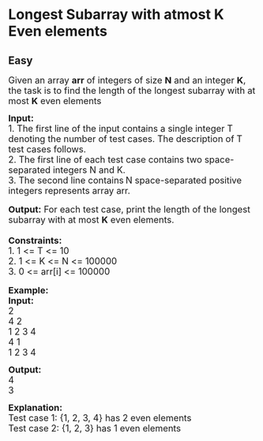# Longest Subarray with atmost K Even elements
## Easy
<div class="problems_problem_content__Xm_eO"><p><span style="font-size:18px">Given an array <strong>arr</strong> of integers of size <strong>N</strong> and an integer <strong>K</strong>, the task is to find the length of the longest subarray with at most <strong>K</strong> even elements</span></p>

<p><span style="font-size:18px"><strong>Input: </strong><br>
1. The first line of the input contains a single integer<em> </em> T denoting the number of test cases. The description of&nbsp;T test cases follows.<br>
2. The first line of each test case contains two space-separated integers N and K.<br>
3. The second line contains</span> <span style="font-size:18px">N space-separated positive integers represents array arr.</span><br>
<br>
<span style="font-size:18px"><strong>Output:</strong> For each test case, print the length of the longest subarray with at most <strong>K</strong> even elements.<br>
<br>
<strong>Constraints:</strong><br>
1. 1 &lt;= T &lt;= 10</span><br>
<span style="font-size:18px">2. 1 &lt;= K &lt;= N &lt;= 100000<br>
3. 0 &lt;= arr[i] &lt;= 100000</span><br>
<br>
<span style="font-size:18px"><strong>Example:<br>
Input:</strong></span><br>
<span style="font-size:18px">2<br>
4 2<br>
1 2 3 4</span><br>
<span style="font-size:18px">4 1<br>
1 2 3 4</span></p>

<p><strong><span style="font-size:18px">Output:</span></strong><br>
<span style="font-size:18px">4<br>
3</span></p>

<div><span style="font-size:18px"><strong>Explanation:</strong><br>
Test case 1: {1, 2, 3, 4} has 2 even elements</span></div>

<div><span style="font-size:18px">Test case 2: {1, 2, 3} has 1&nbsp;even elements</span></div>
</div>